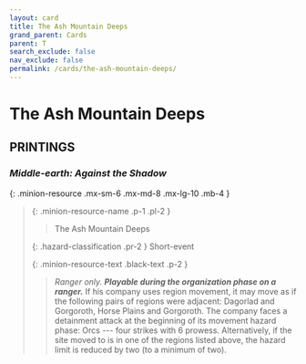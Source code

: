 ```yaml
---
layout: card
title: The Ash Mountain Deeps
grand_parent: Cards
parent: T
search_exclude: false
nav_exclude: false
permalink: /cards/the-ash-mountain-deeps/
---
```


# The Ash Mountain Deeps


## PRINTINGS


### _Middle-earth: Against the Shadow_

{: .minion-resource .mx-sm-6 .mx-md-8 .mx-lg-10 .mb-4 }
> {: .minion-resource-name .p-1 .pl-2 }
> > <div class="hazard-mp"></div>
> > <div class="card-name">The Ash Mountain Deeps</div>
>
> {: .hazard-classification .pr-2 }
> Short-event
>
> {: .minion-resource-text .black-text .p-2 }
> > _Ranger only._ ***Playable during the organization phase on a ranger.*** If his company uses region movement, it may move as if the following pairs of regions were adjacent: Dagorlad and Gorgoroth, Horse Plains and Gorgoroth. The company faces a detainment attack at the beginning of its movement hazard phase: Orcs --- four strikes with 6 prowess. Alternatively, if the site moved to is in one of the regions listed above, the hazard limit is reduced by two (to a minimum of two). 
> 
